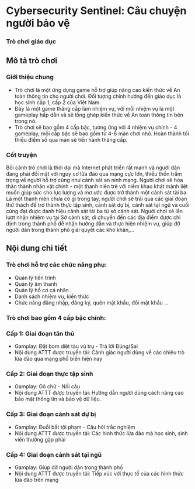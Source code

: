 # Cybersecurity Sentinel: Câu chuyện người bảo vệ
### Trò chơi giáo dục
## Mô tả trò chơi
### Giới thiệu chung
- Trò chơi là một ứng dụng game hỗ trợ giúp nâng cao kiến thức về An toàn thông tin cho người chơi. Đối tượng chính hướng đến giáo dục là học sinh cấp 1, cấp 2 của Việt Nam.
- Đây là một game thăng cấp làm nhiệm vụ, với mỗi nhiệm vụ là một gameplay hấp dẫn và sẽ lồng ghép kiến thức về An toàn thông tin bên trong nó.
- Trò chơi sẽ bao gồm 4 cấp bậc, tương ứng với 4 nhiệm vụ chính - 4 gameplay, mỗi cấp bậc sẽ bao gồm từ 4-6 màn chơi nhỏ. Hoàn thành tối thiểu điểm số qua màn sẽ tiến hành thăng cấp. 
### Cốt truyện
Bối cảnh trò chơi là thời đại mà Internet phát triển rất mạnh và người dân đang phải đối mặt với nguy cơ lừa đảo qua mạng cực lớn, thiếu thốn trầm trọng về người hỗ trợ cũng như cảnh sát an ninh mạng.
Người chơi sẽ hóa thân thành nhân vật chính - một thanh niên trẻ với niềm khao khát mãnh liệt muốn giúp sức cho lực lượng và mơ ước được trở thành một cảnh sát tài ba.
Là một thanh niên chưa có gì trong tay, người chơi sẽ trải qua các giai đoạn thử thách để trở thành thực tập sinh, cảnh sát dự bị, cảnh sát tại ngũ và cuối cùng đạt được danh hiệu cảnh sát tài ba từ sở cảnh sát.
Người chơi sẽ lần lượt nhận nhiệm vụ tại Sở cảnh sát, di chuyển đến các địa điểm được chỉ định trong thành phố để nhận hướng dẫn và thực hiện nhiệm vụ, giúp đỡ người dân trong thành phố giải quyết các khó khăn,...
## Nội dung chi tiết
### Trò chơi hỗ trợ các chức năng phụ:
- Quản lý tiến trình
- Quản lý âm thanh
- Quản lý hồ cơ cá nhân
- Danh sách nhiệm vụ, kiến thức
- Chức năng đăng nhập, đăng ký, quên mật khẩu, đổi mật khẩu
...
### Trò chơi bao gồm 4 cấp bậc chính:
### Cấp 1: Giai đoạn tân thủ
- Gamplay: Đặt bom diệt tàu vũ trụ - Trả lời Đúng/Sai
- Nội dung ATTT được truyền tải: Cảnh giác người dùng về các chiêu trò lừa đảo qua mạng phổ biến hiện nay
### Cấp 2: Giai đoạn thực tập sinh
- Gamplay: Gõ chữ - Nối câu
- Nội dung ATTT được truyền tải: Hướng dẫn người dùng cách nâng cao bảo mật thông tin và bảo vệ dữ liệu. 
### Cấp 3: Giai đoạn cảnh sát dự bị
- Gamplay: Đuổi bắt tội phạm - Câu hỏi trắc nghiệm
- Nội dung ATTT được truyền tải: Các hình thức lừa đảo mà học sinh, sinh viên thường gặp phải
### Cấp 4: Giai đoạn cảnh sát tại ngũ
- Gamplay: Giúp đỡ người dân trong thành phố
- Nội dung ATTT được truyền tải: Tiếp xúc với thực tế của các hình thức lừa đảo trên mạng
